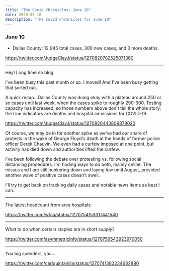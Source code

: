 ```yaml
---
title: "The Covid Chronicles: June 10"
date: 2020-06-10
description: "The Covid Chronicles for June 10"
---
```


### June 10

- Dallas County: 12,945 total cases, 300 new cases, and 3 more deaths.

<https://twitter.com/JudgeClayJ/status/1270820782525071360>

---

Hey! Long time no blog.

I've been busy this past month or so. I moved! And I've been busy getting that sorted out.

A quick recap...Dallas County was doing okay with a plateau around 250 or so cases until last week, when the cases spike to roughly 290-300. Testing capacity has increased, so those numbers above don't tell the whole story; the true indicators are deaths and hospital admissions for COVID-19.

<https://twitter.com/JudgeClayJ/status/1270820443809878020>

Of course, we may be in for another spike as we've had our share of protests in the wake of George Floyd's death at the hands of former police officer Derek Chauvin. We even had a curfew imposed at one point, but activity has died down and authorities lifted the curfew.

I've been following the debate over protesting vs. following social distancing procedures. I'm finding ways to do both, mainly online. The missus and I are still hunkering down and laying low until August, provided another wave of positive cases doesn't swell.

I'll try to get back on tracking daily cases and notable news items as best I can.

---

The latest headcount from area hospitals:

<https://twitter.com/wfaa/status/1270754153317441540>

---

What to do when certain staples are in short supply?

<https://twitter.com/asymmetricinfo/status/1270756543923970050>

---

You big spenders, you...

<https://twitter.com/carlquintanilla/status/1270741383234682880>
